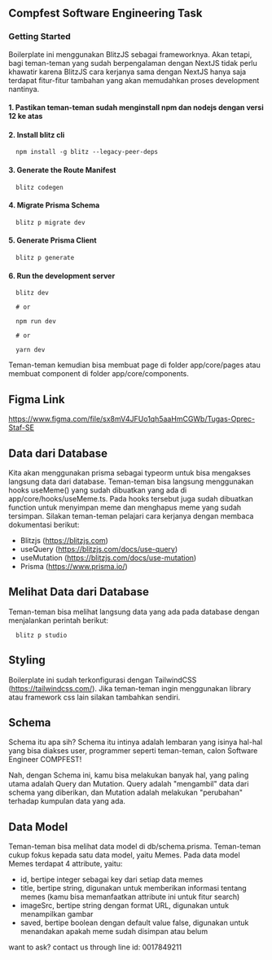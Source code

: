 ## Compfest Software Engineering Task

### Getting Started

Boilerplate ini menggunakan BlitzJS sebagai frameworknya. Akan tetapi, bagi teman-teman yang sudah berpengalaman dengan NextJS tidak perlu khawatir karena BlitzJS cara kerjanya sama dengan NextJS hanya saja terdapat fitur-fitur tambahan yang akan memudahkan proses development nantinya.

#### 1. Pastikan teman-teman sudah menginstall npm dan nodejs dengan versi 12 ke atas

#### 2. Install blitz cli

```
  npm install -g blitz --legacy-peer-deps
```

#### 3. Generate the Route Manifest

```
  blitz codegen
```

#### 4. Migrate Prisma Schema

```
  blitz p migrate dev
```

#### 5. Generate Prisma Client

```
  blitz p generate
```

#### 6. Run the development server

```
  blitz dev

  # or

  npm run dev

  # or

  yarn dev
```

Teman-teman kemudian bisa membuat page di folder app/core/pages atau membuat component di folder app/core/components.

## Figma Link

https://www.figma.com/file/sx8mV4JFUo1qh5aaHmCGWb/Tugas-Oprec-Staf-SE

## Data dari Database

Kita akan menggunakan prisma sebagai typeorm untuk bisa mengakses langsung data dari database. Teman-teman bisa langsung menggunakan hooks useMeme() yang sudah dibuatkan yang ada di app/core/hooks/useMeme.ts. Pada hooks tersebut juga sudah dibuatkan function untuk menyimpan meme dan menghapus meme yang sudah tersimpan. Silakan teman-teman pelajari cara kerjanya dengan membaca dokumentasi berikut:

- Blitzjs (https://blitzjs.com)
- useQuery (https://blitzjs.com/docs/use-query)
- useMutation (https://blitzjs.com/docs/use-mutation)
- Prisma (https://www.prisma.io/)

## Melihat Data dari Database

Teman-teman bisa melihat langsung data yang ada pada database dengan menjalankan perintah berikut:

```
  blitz p studio
```

## Styling

Boilerplate ini sudah terkonfigurasi dengan TailwindCSS (https://tailwindcss.com/). Jika teman-teman ingin menggunakan library atau framework css lain silakan tambahkan sendiri.

## Schema

Schema itu apa sih?
Schema itu intinya adalah lembaran yang isinya hal-hal yang bisa diakses user, programmer seperti teman-teman, calon Software Engineer COMPFEST!

Nah, dengan Schema ini, kamu bisa melakukan banyak hal, yang paling utama adalah Query dan Mutation.
Query adalah "mengambil" data dari schema yang diberikan, dan Mutation adalah melakukan "perubahan" terhadap kumpulan data yang ada.

## Data Model

Teman-teman bisa melihat data model di db/schema.prisma. Teman-teman cukup fokus kepada satu data model, yaitu Memes. Pada data model Memes terdapat 4 attribute, yaitu:

- id, bertipe integer sebagai key dari setiap data memes
- title, bertipe string, digunakan untuk memberikan informasi tentang memes (kamu bisa memanfaatkan attribute ini untuk fitur search)
- imageSrc, bertipe string dengan format URL, digunakan untuk menampilkan gambar
- saved, bertipe boolean dengan default value false, digunakan untuk menandakan apakah meme sudah disimpan atau belum

want to ask? contact us through line id: 0017849211
